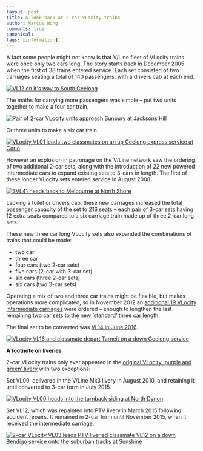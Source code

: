 ```yaml
---
layout: post
title: A look back at 2-car VLocity trains
author: Marcus Wong
comments: true
canonical: 
tags: [information]
---
```


A fact some people might not know is that V/Line fleet of VLocity trains were once only two cars long. The story starts back in December 2005 when the first of 38 trains entered service. Each set consisted of two carriages seating a total of 140 passengers, with a drivers cab at each end.

<a href="https://railgallery.wongm.com/vline-geelong/243_4391.JPG.html"><img src="https://railgallery.wongm.com/cache/vline-geelong/243_4391_595.jpg?cached=1627806091" alt="VL12 on it's way to South Geelong" /></a>

The maths for carrying more passengers was simple – put two units together to make a four car train.

<a href="https://railgallery.wongm.com/vline-northern/E117_7068.jpg.html"><img src="https://railgallery.wongm.com/cache/vline-northern/E117_7068_595.jpg?cached=1627121521" alt="Pair of 2-car VLocity units approach Sunbury at Jacksons Hill" /></a>

Or three units to make a six car train.

<a href="https://railgallery.wongm.com/vline-geelong/D161_6184.jpg.html"><img src="https://railgallery.wongm.com/cache/vline-geelong/D161_6184_595.jpg?cached=1627830827" alt="VLocity VL01 leads two classmates on an up Geelong express service at Corio" /></a>

However an explosion in patronage on the V/Line network saw the ordering of two additional 2-car sets, along with the introduction of 22 new powered intermediate cars to expand existing sets to 3-cars in length.  The first of these longer VLocity sets entered service in August 2008.

<a href="https://railgallery.wongm.com/vline-geelong/E101_5622.jpg.html"><img src="https://railgallery.wongm.com/cache/vline-geelong/E101_5622_595.jpg?cached=1627121746" alt="3VL41 heads back to Melbourne at North Shore" /></a>

Lacking a toilet or drivers cab, these new carriages increased the total passenger capacity of the set to 216 seats – each pair of 3-car sets having 12 extra seats compared to a six carriage train made up of three 2-car long sets.

These new three car long VLocity sets also expanded the combinations of trains that could be made:

- two car
- three car
- four cars (two 2-car sets)
- five cars (2-car with 3-car set)
- six cars (three 2-car sets)
- six cars (two 3-car sets)

Operating a mix of two and three car trains might be flexible, but makes operations more complicated, so in November 2012 an [additional 19 VLocity intermediate carriages](https://www.heraldsun.com.au/news/national/state-government-to-buy-40-new-vline-carriages/news-story/f6342722c1a937075389162590edaa98) were ordered – enough to lengthen the last remaining two car sets to the new ‘standard’ three car length.

The final set to be converted was [VL14 in June 2016](https://vicsig.net/passenger/dmuset/14/VLocity).

<a href="https://railgallery.wongm.com/vline-regional-rail-link/F112_6983.jpg.html"><img src="https://railgallery.wongm.com/cache/vline-regional-rail-link/F112_6983_595.jpg?cached=1627709753" alt="VLocity VL16 and classmate depart Tarneit on a down Geelong service" /></a>

**A footnote on liveries**

2-car VLocity trains only ever appeared in the [original VLocity 'purple and green' livery](https://www.vlinecars.com/2019/07/vlocity-train-livery.html) with two exceptions:

Set VL00, delivered in the V/Line Mk3 livery in August 2010, and retaining it until converted to 3-car form in July 2015.

<a href="https://railgallery.wongm.com/vline-workshops-yards/F110_0914.jpg.html"><img src="https://railgallery.wongm.com/cache/vline-workshops-yards/F110_0914_595.jpg?cached=1627122562" alt="VLocity VL00 heads into the turnback siding at North Dynon" /></a>

Set VL12, which was repainted into PTV livery in March 2015 following accident repairs. It remained in 2-car form until November 2015, when it received the intermediate carriage.

<a href="https://railgallery.wongm.com/vline-regional-rail-link/F111_2168.jpg.html"><img src="https://railgallery.wongm.com/cache/vline-regional-rail-link/F111_2168_595.jpg?cached=1627770903" alt="2-car VLocity VL03 leads PTV liveried classmate VL12 on a down Bendigo service onto the suburban tracks at Sunshine" /></a>